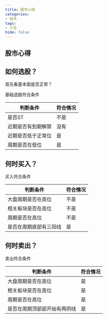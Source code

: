 ```yaml
---
title: 股市心得
categories:
- 技术
tags: 
- 人生
hide: false
---
```

##  股市心得

## 如何选股？

首先看基本面是否正常？

基础选股符合条件

判断条件 | 符合情况
-- | --
是否ST | 不是
近期是否有到期解禁 | 没有
近期是否低于正常位 | 是
周期是否在低位 | 是


## 何时买入？

买入符合条件

判断条件 | 符合情况
-- | --
大盘周期是否在高位 | 不是
相关板块是否在高位 | 不是
周期是否在高位 | 不是
是否在周期底部有三阳线 | 是

## 何时卖出？

卖出符合条件

判断条件 | 符合情况
-- | --
大盘周期是否在高位 | 是
相关板块是否在高位 | 是
周期是否在高位 | 是
是否在周期顶部部开始有两阴线 | 是


